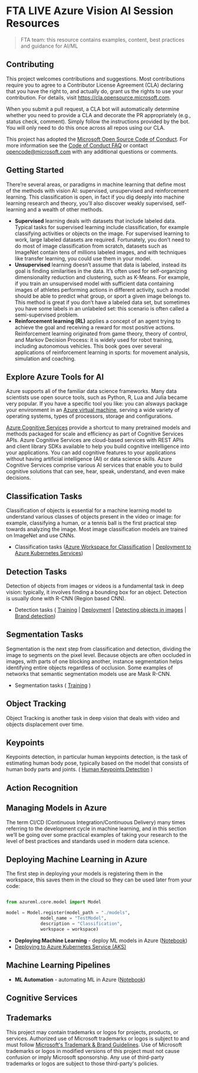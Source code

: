 # FTA LIVE Azure Vision AI Session Resources

> FTA team: this resource contains examples, content, best practices and guidance
> for AI/ML

## Contributing

This project welcomes contributions and suggestions.  Most contributions require you to agree to a
Contributor License Agreement (CLA) declaring that you have the right to, and actually do, grant us
the rights to use your contribution. For details, visit https://cla.opensource.microsoft.com.

When you submit a pull request, a CLA bot will automatically determine whether you need to provide
a CLA and decorate the PR appropriately (e.g., status check, comment). Simply follow the instructions
provided by the bot. You will only need to do this once across all repos using our CLA.

This project has adopted the [Microsoft Open Source Code of Conduct](https://opensource.microsoft.com/codeofconduct/).
For more information see the [Code of Conduct FAQ](https://opensource.microsoft.com/codeofconduct/faq/) or
contact [opencode@microsoft.com](mailto:opencode@microsoft.com) with any additional questions or comments.

## Getting Started 

There’re several areas, or paradigms in machine learning that define most of the methods with vision AI: supervised, unsupervised and reinforcement learning. This classification is open, in fact if you dig deeply into machine learning research and theory, you’ll also discover weakly supervised, self-learning and a wealth of other methods. 

- **Supervised** learning deals with datasets that include labeled data. Typical tasks for supervised learning include classification, for example classifying activities or objects on the image. For supervised learning to work, large labeled datasets are required. Fortunately, you don’t need to do most of image classification from scratch, datasets such as ImageNet contain tens of millions labeled images, and with techniques like transfer learning, you could use them in your model.
- **Unsupervised** learning doesn’t assume that data is labeled, instead its goal is finding similarities in the data. It’s often used for self-organizing dimensionality reduction and clustering, such as K-Means. For example, if you train an unsupervised model with sufficient data containing images of athletes performing actions in different activity, such a model should be able to predict what group, or sport a given image belongs to. This method is great if you don’t have a labeled data set, but sometimes you have some labels in an unlabeled set: this scenario is often called a semi-supervised problem.
- **Reinforcement learning (RL)** applies a concept of an agent trying to achieve the goal and receiving a reward for most positive actions. Reinforcement learning originated from game theory, theory of control, and Markov Decision Process: it is widely used for robot training, including autonomous vehicles. This book goes over several applications of reinforcement learning in sports: for movement analysis, simulation and coaching. 

## Explore Azure Tools for AI

Azure supports all of the familiar data science frameworks. Many data scientists use open source tools, such as Python, R, Lua and Julia became very popular. If you have a specific tool you like: you can alsways package your environment in an [Azure virtual machine](https://docs.microsoft.com/en-us/azure/virtual-machines/), serving a wide variety of operating systems, types of processors, storage and configurations. 

[Azure Cognitive Services](https://docs.microsoft.com/en-us/azure/cognitive-services/what-are-cognitive-services) provide a shortcut to many pretrained models and methods packaged for scale and efficiency as part of Cognitive Services APIs. Azure Cognitive Services are cloud-based services with REST APIs and client library SDKs available to help you build cognitive intelligence into your applications. You can add cognitive features to your applications without having artificial intelligence (AI) or data science skills. Azure Cognitive Services comprise various AI services that enable you to build cognitive solutions that can see, hear, speak, understand, and even make decisions. 


## Classification Tasks

Classification of objects is essential for a machine learning model to understand various classes of objects present in the video or image: for example, classifying a human, or a tennis ball is the first practical step towards analyzing the image. Most image classification models are trained on ImageNet and use CNNs.

- Classification tasks ([Azure Workspace for Classification](https://github.com/microsoft/computervision-recipes/blob/master/scenarios/classification/20_azure_workspace_setup.ipynb) | [Deployment to Azure Kubernetes Services](https://github.com/microsoft/computervision-recipes/blob/master/scenarios/classification/22_deployment_on_azure_kubernetes_service.ipynb))

## Detection Tasks

Detection of objects from images or videos is a fundamental task in deep vision: typically, it involves finding a bounding box for an object. Detection is usually done with R-CNN (Region based CNN).

- Detection tasks ( [Training](https://github.com/microsoft/computervision-recipes/blob/master/scenarios/detection/01_training_introduction.ipynb) | [Deployment](https://github.com/microsoft/computervision-recipes/blob/master/scenarios/detection/20_deployment_on_kubernetes.ipynb) | [Detecting objects in images](https://docs.microsoft.com/en-us/azure/cognitive-services/computer-vision/concept-object-detection) | [Brand detection](https://docs.microsoft.com/en-us/azure/cognitive-services/computer-vision/concept-brand-detection))

## Segmentation Tasks

Segmentation is the next step from classification and detection, dividing the image to segments on the pixel level. Because objects are often occluded in images, with parts of one blocking another, instance segmentation helps identifying entire objects regardless of occlusion. Some examples of networks that semantic segmentation models use are Mask R-CNN.

- Segmentation tasks ( [Training](https://github.com/microsoft/computervision-recipes/blob/master/scenarios/segmentation/01_training_introduction.ipynb) ) 

## Object Tracking

Object Tracking is another task in deep vision that deals with video and objects displacement over time. 

## Keypoints

Keypoints detection, in particular human keypoints detection, is the task of estimating human body pose, typically based on the model that consists of human body parts and joints. ( [Human Keypoints Detection](https://github.com/kevinash/ai-in-sports/blob/master/4.5_HumanBodyKeypoints.ipynb) )

## Action Recognition

## Managing Models in Azure

The term CI/CD (Continuous Integration/Continuous Delivery) many times referring to the development cycle in machine learning, and in this section we’ll be going over some practical examples of taking your research to the level of best practices and standards used in modern data science. 

## Deploying Machine Learning in Azure 

The first step in deploying your models is registering them in the workspace, this saves them in the cloud so they can be used later from your code:

```python

from azureml.core.model import Model

model = Model.register(model_path = "./models",
             model_name = "TestModel",
             description = "Classification",
             workspace = workspace)

```


- **Deploying Machine Learning** - deploy ML models in Azure ([Notebook](notebooks/DeployingML.ipynb))
- [Deploying to Azure Kubernetes Service (AKS)](https://github.com/microsoft/computervision-recipes/blob/master/scenarios/classification/22_deployment_on_azure_kubernetes_service.ipynb)

## Machine Learning Pipelines

- **ML Automation** - automating ML in Azure ([Notebook](notebooks/MLAutomation.ipynb))

## Cognitive Services

## Trademarks

This project may contain trademarks or logos for projects, products, or services. Authorized use of Microsoft 
trademarks or logos is subject to and must follow 
[Microsoft's Trademark & Brand Guidelines](https://www.microsoft.com/en-us/legal/intellectualproperty/trademarks/usage/general).
Use of Microsoft trademarks or logos in modified versions of this project must not cause confusion or imply Microsoft sponsorship.
Any use of third-party trademarks or logos are subject to those third-party's policies.

